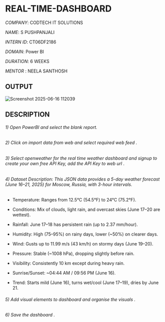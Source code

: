 # REAL-TIME-DASHBOARD

*COMPANY*: CODTECH IT SOLUTIONS

*NAME*: S PUSHPANJALI

*INTERN ID*: CT06DF2186

*DOMAIN*: Power BI

*DURATION*: 6 WEEKS

*MENTOR* : NEELA SANTHOSH

## OUTPUT
![Screenshot 2025-06-16 112039](https://github.com/user-attachments/assets/bb5d6b04-aaa5-412c-84b1-ca50378456bc)


## DESCRIPTION

###### 1) Open PowerBI and select the blank report. 

###### 2) Click on import data from web and select required web feed .

###### 3) Select openweather for the real time weather dashboard and signup to create your own free API Key, add the API Key to web url .

###### 4)  Dataset Description: This JSON data provides a 5-day weather forecast (June 16–21, 2025) for Moscow, Russia, with 3-hour intervals.

- Temperature: Ranges from 12.5°C (54.5°F) to 24°C (75.2°F).

- Conditions: Mix of clouds, light rain, and overcast skies (June 17–20 are wettest).

- Rainfall: June 17–18 has persistent rain (up to 2.37 mm/hour).

- Humidity: High (75–95%) on rainy days, lower (~50%) on clearer days.

- Wind: Gusts up to 11.99 m/s (43 km/h) on stormy days (June 19–20).

- Pressure: Stable (~1008 hPa), dropping slightly before rain.

- Visibility: Consistently 10 km except during heavy rain.

- Sunrise/Sunset: ~04:44 AM / 09:56 PM (June 16).

- Trend: Starts mild (June 16), turns wet/cool (June 17–19), dries by June 21.

###### 5) Add visual elements to dashboard and organise the visuals .

###### 6) Save the dashboard .
